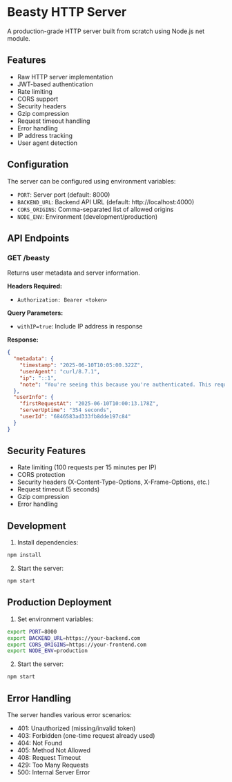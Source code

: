 # Beasty HTTP Server

A production-grade HTTP server built from scratch using Node.js net module.

## Features

- Raw HTTP server implementation
- JWT-based authentication
- Rate limiting
- CORS support
- Security headers
- Gzip compression
- Request timeout handling
- Error handling
- IP address tracking
- User agent detection

## Configuration

The server can be configured using environment variables:

- `PORT`: Server port (default: 8000)
- `BACKEND_URL`: Backend API URL (default: http://localhost:4000)
- `CORS_ORIGINS`: Comma-separated list of allowed origins
- `NODE_ENV`: Environment (development/production)

## API Endpoints

### GET /beasty

Returns user metadata and server information.

**Headers Required:**
- `Authorization: Bearer <token>`

**Query Parameters:**
- `withIP=true`: Include IP address in response

**Response:**
```json
{
  "metadata": {
    "timestamp": "2025-06-10T10:05:00.322Z",
    "userAgent": "curl/8.7.1",
    "ip": "::1",
    "note": "You're seeing this because you're authenticated. This request is real-time and tracked per user."
  },
  "userInfo": {
    "firstRequestAt": "2025-06-10T10:00:13.178Z",
    "serverUptime": "354 seconds",
    "userId": "6846583ad333fb8dde197c84"
  }
}
```

## Security Features

- Rate limiting (100 requests per 15 minutes per IP)
- CORS protection
- Security headers (X-Content-Type-Options, X-Frame-Options, etc.)
- Request timeout (5 seconds)
- Gzip compression
- Error handling

## Development

1. Install dependencies:
```bash
npm install
```

2. Start the server:
```bash
npm start
```

## Production Deployment

1. Set environment variables:
```bash
export PORT=8000
export BACKEND_URL=https://your-backend.com
export CORS_ORIGINS=https://your-frontend.com
export NODE_ENV=production
```

2. Start the server:
```bash
npm start
```

## Error Handling

The server handles various error scenarios:
- 401: Unauthorized (missing/invalid token)
- 403: Forbidden (one-time request already used)
- 404: Not Found
- 405: Method Not Allowed
- 408: Request Timeout
- 429: Too Many Requests
- 500: Internal Server Error
